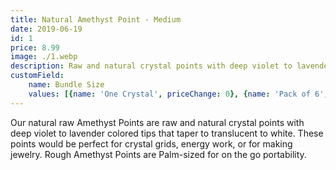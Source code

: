 ```yaml
---
title: Natural Amethyst Point - Medium
date: 2019-06-19
id: 1
price: 8.99
image: ./1.webp
description: Raw and natural crystal points with deep violet to lavender colored tips that taper to translucent to white. 
customField: 
    name: Bundle Size
    values: [{name: 'One Crystal', priceChange: 0}, {name: 'Pack of 6', priceChange: 49.99}, {name: 'Pack of 12', priceChange: 87.99}]
---
```


Our natural raw Amethyst Points are raw and natural crystal points with deep violet to lavender colored tips that taper to translucent to white. These points would be perfect for crystal grids, energy work, or for making jewelry.
Rough Amethyst Points are Palm-sized for on the go portability.
